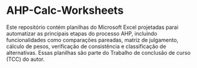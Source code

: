 # AHP-Calc-Worksheets
Este repositório contém planilhas do Microsoft Excel projetadas parai automatizar as principais etapas do processo AHP, incluindo funcionalidades como comparações pareadas, matriz de julgamento, cálculo de pesos, verificação de consistência e classificação de alternativas. Essas planilhas são parte do Trabalho de conclusão de curso (TCC) do autor. 
